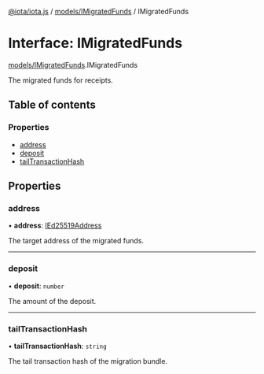 [@iota/iota.js](../README.md) / [models/IMigratedFunds](../modules/models_imigratedfunds.md) / IMigratedFunds

# Interface: IMigratedFunds

[models/IMigratedFunds](../modules/models_imigratedfunds.md).IMigratedFunds

The migrated funds for receipts.

## Table of contents

### Properties

- [address](models_imigratedfunds.imigratedfunds.md#address)
- [deposit](models_imigratedfunds.imigratedfunds.md#deposit)
- [tailTransactionHash](models_imigratedfunds.imigratedfunds.md#tailtransactionhash)

## Properties

### address

• **address**: [IEd25519Address](models_ied25519address.ied25519address.md)

The target address of the migrated funds.

___

### deposit

• **deposit**: `number`

The amount of the deposit.

___

### tailTransactionHash

• **tailTransactionHash**: `string`

The tail transaction hash of the migration bundle.
